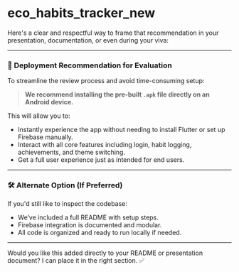 # eco_habits_tracker_new

Here's a clear and respectful way to frame that recommendation in your presentation, documentation, or even during your viva:

---

### 📱 Deployment Recommendation for Evaluation

To streamline the review process and avoid time-consuming setup:

> **We recommend installing the pre-built `.apk` file directly on an Android device.**

This will allow you to:

* Instantly experience the app without needing to install Flutter or set up Firebase manually.
* Interact with all core features including login, habit logging, achievements, and theme switching.
* Get a full user experience just as intended for end users.

---

### 🛠️ Alternate Option (If Preferred)

If you'd still like to inspect the codebase:

* We’ve included a full README with setup steps.
* Firebase integration is documented and modular.
* All code is organized and ready to run locally if needed.

---

Would you like this added directly to your README or presentation document? I can place it in the right section. ✅
